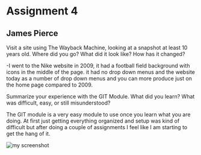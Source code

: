 # Assignment 4
## James Pierce

Visit a site using The Wayback Machine, looking at a snapshot at least 10 years old. Where did you go? What did it look like? How has it changed?

-I went to the Nike website in 2009, it had a football field background with icons in the middle of the page. it had no drop down menus and the website today as a number of drop down menus and you can more produce just on the home page compared to 2009.


Summarize your experience with the GIT Module. What did you learn? What was difficult, easy, or still misunderstood?

The GIT module is a very easy module to use once you learn what you are doing. At first just getting everything organized and setup was kind of difficult but after doing a couple of assignments I feel like I am starting to get the hang of it.

![my screenshot](./images/screenhot4) 
